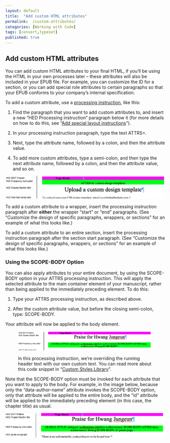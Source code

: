 ```yaml
---
layout: default
title:  "Add custom HTML attributes"
permalink:  /custom-attributes/
categories: [Working with Code]
tags: [convert,typeset]
published: true
---
```


<section data-type="chapter" class="hsecchapter" data-hederis-type="hsecchapter" id="custom-attributes" data-pi-attrs="id: custom-attributes; data-tags: convert,typeset;" role="doc-chapter" data-tags="convert,typeset" data-author-name=" " data-book-title=" " title="Add custom HTML attributes"><h1 data-hederis-type="hblkchaptitle" class="hblkchaptitle" id="p8cE9VLr1">Add custom HTML attributes</h1>
    <p class="hblkp" data-hederis-type="hblkp" id="psuxMXPvU">You can add custom HTML attributes to your final HTML, if you&#8217;ll be using the HTML in your own processes later &#8211; these attributes will also be included in your EPUB file. For example, you can customize the ID for a section, or you can add special role attributes to certain paragraphs so that your EPUB conforms to your company&#8217;s internal specification.</p>
    <p class="hblkp" data-hederis-type="hblkp" id="pcjnSmq3p">To add a custom attribute, use a <a href="{% post_url 2019-08-31-33-Addspeciallayoutinstructions %}"><span class="Hyperlink">processing instruction</span></a>, like this:</p>
    <ol class="hwprnumlist" data-hederis-type="hwprnumlist" id="pC8O1FxDj"><li class="hblkoli" data-hederis-type="hblkoli" id="liRDWU7RzM"><p class="hblkoli" data-hederis-type="hblklip" id="p3GPmJEkd">Find the paragraph that you want to add custom attributes to, and insert a new &#8220;HED Processing instruction&#8221; paragraph below it (for more details on how to do this, see &#8220;<a href="{% post_url 2019-08-31-33-Addspeciallayoutinstructions %}"><span class="Hyperlink">Add special layout instructions</span></a>&#8221;).</p></li>
    <li class="hblkoli" data-hederis-type="hblkoli" id="liurhC1IBt"><p class="hblkoli" data-hederis-type="hblklip" id="pC899fldp">In your processing instruction paragraph, type the text ATTRS=.</p></li>
    <li class="hblkoli" data-hederis-type="hblkoli" id="liCpeqTk1x"><p class="hblkoli" data-hederis-type="hblklip" id="pi4yEFXWq">Next, type the attribute name, followed by a colon, and then the attribute value.</p></li>
    <li class="hblkoli" data-hederis-type="hblkoli" id="lih9BaIsH4"><p class="hblkoli" data-hederis-type="hblklip" id="pxSH3fpil">To add more custom attributes, type a semi-colon, and then type the next attribute name, followed by a colon, and then the attribute value, and so on.</p></li>
    </ol>
    <img data-hederis-type="hblkimg" class="hblkimg" id="pE48Uy41I" src="/images/customattrs.png"/>
    <p class="hblkp" data-hederis-type="hblkp" id="pliQF25jp">To add a custom attribute to a wrapper, insert the processing instruction paragraph after <strong data-hederis-type="hspanstrong">either</strong> the wrapper &#8220;start&#8221; or &#8220;end&#8221; paragraphs. (See &#8220;Customize the design of specific paragraphs, wrappers, or sections&#8221; for an example of what this looks like.)</p>
    <p class="hblkp" data-hederis-type="hblkp" id="pxdMfpbYt">To add a custom attribute to an entire section, insert the processing instruction paragraph after the section start paragraph. (See &#8220;Customize the design of specific paragraphs, wrappers, or sections&#8221; for an example of what this looks like.)</p>
    <section class="hwprsubsection" data-hederis-type="hwprsubsection" id="pKqSuqFgo" data-type="subsection" title="Using the SCOPE-BODY Option"><h1 data-hederis-type="hblktitle" class="hblktitle" id="pBfukFd7F">Using the SCOPE-BODY Option</h1>
    <p class="hblkp" data-hederis-type="hblkp" id="plLfERXU3">You can also apply attributes to your entire document, by using the SCOPE-BODY option in your ATTRS processing instruction. This will apply the selected attribute to the main container element of your manuscript, rather than being applied to the immediately preceding element. To do this:</p>
    <ol class="hwprnumlist" data-hederis-type="hwprnumlist" id="pF2aakquw"><li class="hblkoli" data-hederis-type="hblkoli" id="liByZ3zrT1"><p class="hblkoli" data-hederis-type="hblklip" id="pW048SxDP">Type your ATTRS processing instruction, as described above.</p></li>
    <li class="hblkoli" data-hederis-type="hblkoli" id="licQNkJdvj"><p class="hblkoli" data-hederis-type="hblklip" id="pgUyRty8A">After the custom attribute value, but before the closing semi-colon, type: SCOPE-BODY.</p></li>
    </ol>
    <p class="hblkp" data-hederis-type="hblkp" id="pjY0qSXyh">Your attribute will now be applied to the body element. </p>
    <figure class="hwprfig" data-hederis-type="hwprfig" id="p3nYOA6Wl"><img data-hederis-type="hblkimg" class="hblkimg" id="pPAXZSfsO" src="/images/globalscopebody.png"/>
    <p class="hblkcaption" data-hederis-type="hblkcaption" id="pI9uRVngI">In this processing instruction, we&#8217;re overriding the running header text with our own custom text. You can read more about this code snippet in &#8220;<a href="{% post_url 2019-08-31-49-CustomCodeLibrary %}"><span class="Hyperlink">Custom Styles Library</span></a>&#8221;.</p>
    </figure>
    <p class="hblkp" data-hederis-type="hblkp" id="pxrSsnvki">Note that the SCOPE-BODY option must be invoked for each attribute that you want to apply to the body. For example, in the image below, because only the &#8220;data-author-name&#8221; attribute invokes the SCOPE-BODY option, only that attribute will be applied to the entire body, and the &#8220;id&#8221; attribute will be applied to the immediately preceding element (in this case, the chapter title) as usual.</p>
    <img data-hederis-type="hblkimg" class="hblkimg" id="pstkgngJx" src="/images/attrscopebody.png"/>
    </section>
    </section>
    